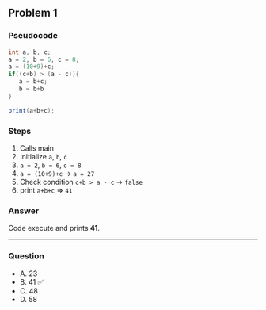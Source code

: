 
## Problem 1

### Pseudocode

```java
int a, b, c;
a = 2, b = 6, c = 8;
a = (10+9)+c;
if((c+b) > (a - c)){
   a = b+c;
   b = b+b
}

print(a+b+c);


```

### Steps

1. Calls main  
2. Initialize `a`, `b`, `c`
3. `a = 2`, `b = 6`, `c = 8`
4. `a = (10+9)+c` -> `a = 27`
5. Check condition `c+b > a - c` -> `false`
6. print `a+b+c` =>  `41`

### Answer

Code execute and prints **41**.

---

### Question

- A. 23  
- B. 41 ✅  
- C. 48  
- D. 58
